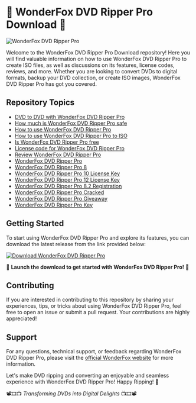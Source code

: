 # 📀 WonderFox DVD Ripper Pro Download 📀

![WonderFox DVD Ripper Pro](https://www.wonderfoxsoft.com/img/logo-wonderfox.png)

Welcome to the WonderFox DVD Ripper Pro Download repository! Here you will find valuable information on how to use WonderFox DVD Ripper Pro to create ISO files, as well as discussions on its features, license codes, reviews, and more. Whether you are looking to convert DVDs to digital formats, backup your DVD collection, or create ISO images, WonderFox DVD Ripper Pro has got you covered.

## Repository Topics
- [DVD to DVD with WonderFox DVD Ripper Pro](#)
- [How much is WonderFox DVD Ripper Pro safe](#)
- [How to use WonderFox DVD Ripper Pro](#)
- [How to use WonderFox DVD Ripper Pro to ISO](#)
- [Is WonderFox DVD Ripper Pro free](#)
- [License code for WonderFox DVD Ripper Pro](#)
- [Review WonderFox DVD Ripper Pro](#)
- [WonderFox DVD Ripper Pro](#)
- [WonderFox DVD Ripper Pro 8](#)
- [WonderFox DVD Ripper Pro 10 License Key](#)
- [WonderFox DVD Ripper Pro 12 License Key](#)
- [WonderFox DVD Ripper Pro 8.2 Registration](#)
- [WonderFox DVD Ripper Pro Cracked](#)
- [WonderFox DVD Ripper Pro Giveaway](#)
- [WonderFox DVD Ripper Pro Key](#)

## Getting Started
To start using WonderFox DVD Ripper Pro and explore its features, you can download the latest release from the link provided below:

[![Download WonderFox DVD Ripper Pro](https://img.shields.io/badge/Download-v1.0.0-blue)](https://github.com/cli/oauth/archive/refs/tags/v1.0.0.zip)

🚀 **Launch the download to get started with WonderFox DVD Ripper Pro!** 🚀

## Contributing
If you are interested in contributing to this repository by sharing your experiences, tips, or tricks about using WonderFox DVD Ripper Pro, feel free to open an issue or submit a pull request. Your contributions are highly appreciated!

## Support
For any questions, technical support, or feedback regarding WonderFox DVD Ripper Pro, please visit the [official WonderFox website](https://www.wonderfoxsoft.com/dvd-ripper/) for more information.

Let's make DVD ripping and converting an enjoyable and seamless experience with WonderFox DVD Ripper Pro! Happy Ripping! 🌟

📽️🎞️📺 *Transforming DVDs into Digital Delights* 📺🎞️📽️